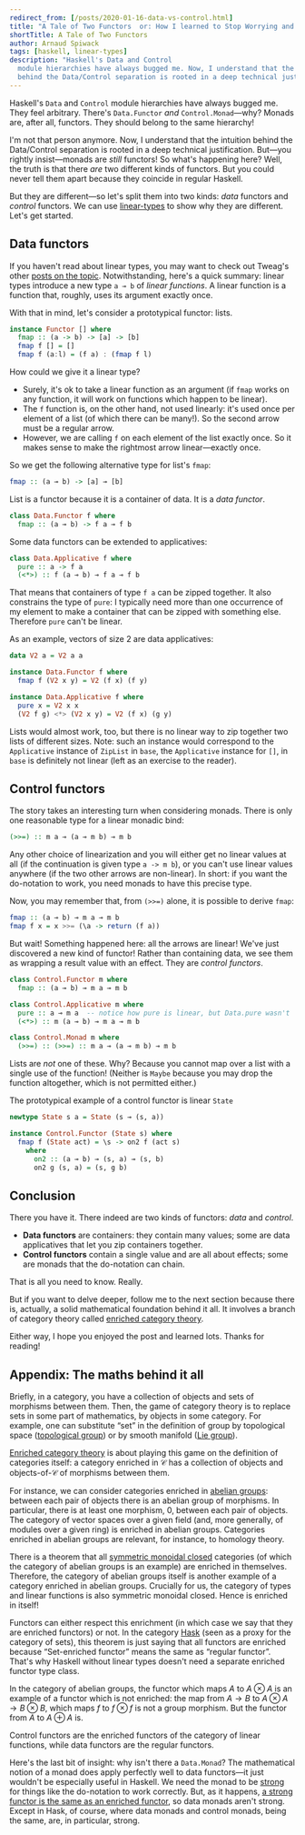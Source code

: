 ```yaml
---
redirect_from: [/posts/2020-01-16-data-vs-control.html]
title: "A Tale of Two Functors  or: How I learned to Stop Worrying and Love Data and Control"
shortTitle: A Tale of Two Functors
author: Arnaud Spiwack
tags: [haskell, linear-types]
description: "Haskell's Data and Control
  module hierarchies have always bugged me. Now, I understand that the intuition
  behind the Data/Control separation is rooted in a deep technical justification."
---
```


Haskell's `Data` and `Control` module
hierarchies have always bugged me. They feel arbitrary. There's `Data.Functor` _and_
`Control.Monad`—why? Monads are, after all, functors. They should
belong to the same hierarchy!

I'm not that person anymore. Now, I understand that the intuition
behind the Data/Control separation is rooted in a deep
technical justification. But—you rightly insist—monads are
_still_ functors! So what's happening here? Well, the truth is that there
_are_ two different kinds of functors. But you could never tell them
apart because they coincide in regular Haskell.

But they are different—so let's split them into two kinds: _data_ functors and _control_
functors. We can use [linear-types][linear-types]
to show why they are different. Let's get started.

## Data functors

If you haven't read about linear types, you may want to check out Tweag's other [posts on the topic][linear-list].
Notwithstanding, here's a quick summary: linear
types introduce a new type `a ⊸ b` of _linear functions_. A linear
function is a function that, roughly, uses its argument exactly
once.

With that in mind, let's consider a prototypical functor: lists.

```haskell
instance Functor [] where
  fmap :: (a -> b) -> [a] -> [b]
  fmap f [] = []
  fmap f (a:l) = (f a) : (fmap f l)
```

How could we give it a linear type?

- Surely, it's ok to take a linear function as an argument (if `fmap`
  works on any function, it will work on functions which happen to be
  linear).
- The `f` function is, on the other hand, not used linearly: it's used once per
  element of a list (of which there can be many!). So the second
  arrow must be a regular arrow.
- However, we are calling `f` on each element of the list exactly
  once. So it makes sense to make the rightmost arrow linear—exactly
  once.

So we get the following alternative type for list's `fmap`:

```haskell
fmap :: (a ⊸ b) -> [a] ⊸ [b]
```

List is a functor because it is a container of data. It is a _data functor_.

```haskell
class Data.Functor f where
  fmap :: (a ⊸ b) -> f a ⊸ f b
```

Some data functors can be extended to applicatives:

```haskell
class Data.Applicative f where
  pure :: a -> f a
  (<*>) :: f (a ⊸ b) ⊸ f a ⊸ f b
```

That means that containers of type `f a` can be zipped together. It
also constrains the type of `pure`: I typically need more than one
occurrence of my element to make a container that can be
zipped with something else. Therefore `pure` can't be linear.

As an example, vectors of size 2 are data applicatives:

```haskell
data V2 a = V2 a a

instance Data.Functor f where
  fmap f (V2 x y) = V2 (f x) (f y)

instance Data.Applicative f where
  pure x = V2 x x
  (V2 f g) <*> (V2 x y) = V2 (f x) (g y)
```

Lists would almost work, too, but there is no linear way to zip
together two lists of different sizes. Note: such an instance would correspond to
the `Applicative` instance of `ZipList` in `base`, the `Applicative`
instance for `[]`, in `base` is definitely not linear (left as an
exercise to the reader).

## Control functors

The story takes an interesting turn when considering monads. There is
only one reasonable type for a linear monadic bind:

```haskell
(>>=) :: m a ⊸ (a ⊸ m b) ⊸ m b
```

Any other choice of linearization and you will either get no linear
values at all (if the continuation is given type `a -> m b`), or you
can't use linear values anywhere (if the two other arrows are
non-linear). In short: if you want the do-notation to work, you need
monads to have this precise type.

Now, you may remember that, from `(>>=)` alone, it is possible to
derive `fmap`:

```haskell
fmap :: (a ⊸ b) ⊸ m a ⊸ m b
fmap f x = x >>= (\a -> return (f a))
```

But wait! Something happened here: all the arrows are linear! We've
just discovered a new kind of functor! Rather than containing data,
we see them as
wrapping a result value with an effect. They are _control functors_.

```haskell
class Control.Functor m where
  fmap :: (a ⊸ b) ⊸ m a ⊸ m b

class Control.Applicative m where
  pure :: a ⊸ m a  -- notice how pure is linear, but Data.pure wasn't
  (<*>) :: m (a ⊸ b) ⊸ m a ⊸ m b

class Control.Monad m where
  (>>=) :: (>>=) :: m a ⊸ (a ⊸ m b) ⊸ m b
```

Lists are _not_ one of these. Why? Because you cannot map over a list with
a single use of the function! (Neither is `Maybe` because you may drop
the function altogether, which is not permitted either.)

The prototypical example of a control functor is linear `State`

```haskell
newtype State s a = State (s ⊸ (s, a))

instance Control.Functor (State s) where
  fmap f (State act) = \s -> on2 f (act s)
    where
      on2 :: (a ⊸ b) ⊸ (s, a) ⊸ (s, b)
      on2 g (s, a) = (s, g b)
```

## Conclusion

There you have it. There indeed are two kinds of functors: _data_ and _control_.

- **Data functors** are containers: they contain many values; some are data
  applicatives that let you zip containers together.
- **Control functors**
  contain a single value and are all about effects; some are monads that
  the do-notation can chain.

That is all you need to know. Really.

But if you want to delve deeper,
follow me to the next section because there is, actually, a solid mathematical
foundation behind it all. It involves a branch of category theory
called [enriched category theory][enriched-cat-wiki].

Either way, I hope you enjoyed the post and learned lots. Thanks for reading!

## Appendix: The maths behind it all

Briefly, in a category, you have a collection of objects and sets
of morphisms between them. Then, the game of category theory is to
replace sets in some part of mathematics, by objects in some
category. For example, one can substitute “set” in the definition of
group by topological space ([topological group][topological-group-link]) or by smooth manifold
([Lie group][lie-group-link]).

[Enriched category theory][enriched-cat-wiki] is about playing this game on the definition
of categories itself: a category enriched in $\mathcal{C}$ has a collection of
objects and objects-of-$\mathcal{C}$ of morphisms between them.

For instance, we can consider categories enriched in [abelian groups][abelian-group-link]:
between each pair of objects there is an abelian group of morphisms. In
particular, there is at least one morphism, 0, between each pair of objects. The category
of vector spaces over a given field (and, more generally, of modules over a given ring)
is enriched in abelian groups. Categories enriched in abelian groups are
relevant, for instance, to homology theory.

There is a theorem that all [symmetric monoidal
closed][monoidal-closed-nlab] categories (of which the category of
abelian groups is an example) are enriched in themselves. Therefore,
the category of abelian groups itself is another example of a category
enriched in abelian groups. Crucially for us, the category of types
and linear functions is also symmetric monoidal closed. Hence is
enriched in itself!

Functors can either respect this enrichment (in which case we say that
they are enriched functors) or not. In the category [Hask][hask-link] (seen as a
proxy for the category of sets), this theorem is just saying that all
functors are enriched because “Set-enriched functor” means the same as
“regular functor”. That's why Haskell without linear types doesn't
need a separate enriched functor type class.

In the category of abelian groups, the functor which maps $A$ to
$A\otimes A$ is an example of a functor which is not enriched: the
map from $A → B$ to $A\otimes A → B\otimes B$, which maps $f$ to
$f\otimes f$ is not a group morphism. But the functor from $A$ to
$A\oplus A$ is.

Control functors are the enriched functors of the category of linear
functions, while data functors are the regular functors.

Here's the last bit of insight: why isn't there a `Data.Monad`? The
mathematical notion of a monad does apply perfectly well to data
functors—it just wouldn't be especially useful in Haskell. We need the monad to be
[strong][strong-monad-wiki] for things like the do-notation
to work correctly. But, as it happens, [a strong functor is
the same as an enriched functor][strength-nlab], so data monads aren't
strong. Except in Hask, of course, where data monads and control
monads, being the same, are, in particular, strong.

[functor-link]: https://wiki.haskell.org/Functor
[hask-link]: https://wiki.haskell.org/Hask
[lie-group-link]: https://en.wikipedia.org/wiki/Lie_group
[topological-group-link]: https://en.wikipedia.org/wiki/Topological_group
[abelian-group-link]: https://en.wikipedia.org/wiki/Abelian_group
[linear-types]: https://www.tweag.io/posts/2017-03-13-linear-types.html
[linear-list]: https://www.tweag.io/tag/linear-types.html
[enriched-cat-wiki]: https://en.wikipedia.org/wiki/Enriched_category
[monoidal-closed-nlab]: https://ncatlab.org/nlab/show/closed+monoidal+category
[strong-monad-wiki]: https://en.wikipedia.org/wiki/Strong_monad
[strength-nlab]: https://ncatlab.org/nlab/show/tensorial+strength
